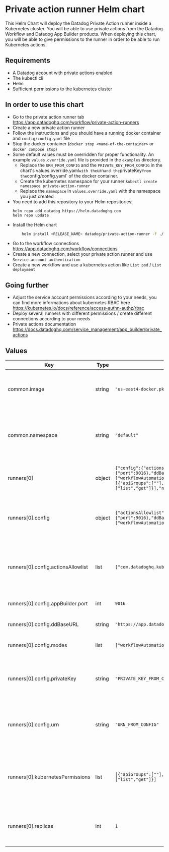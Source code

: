 # Private action runner Helm chart

This Helm Chart will deploy the Datadog Private Action runner inside a Kubernetes cluster.
You will be able to use private actions from the Datadog Workflow and Datadog App Builder products.
When deploying this chart, you will be able to give permissions to the runner in order to be able to run Kubernetes actions.

## Requirements
* A Datadog account with private actions enabled
* The kubectl cli
* Helm
* Sufficient permissions to the kubernetes cluster

## In order to use this chart

* Go to the private action runner tab https://app.datadoghq.com/workflow/private-action-runners
* Create a new private action runner
* Follow the instructions and you should have a running docker container and `config/config.yaml` file
* Stop the docker container (`docker stop <name-of-the-container>` or `docker compose stop`)
* Some default values must be overridden for proper functionality. An example `values.override.yaml` file is provided in the `examples` directory.
    * Replace the `URN_FROM_CONFIG` and the `PRIVATE_KEY_FROM_CONFIG` in the chart's values.override.yaml` with the `urn` and the `privateKey` from the `config/config.yaml` of the docker container.
    * Create the kubernetes namespace for your runner `kubectl create namespace private-action-runner`
    * Replace the `namespace` in `values.override.yaml` with the namespace you just created
* You need to add this repository to your Helm repositories:
    ```
    helm repo add datadog https://helm.datadoghq.com
    helm repo update
    ```
* Install the Helm chart
    ```bash
        helm install <RELEASE_NAME> datadog/private-action-runner -f ./values.override.yaml
    ```
* Go to the workflow connections https://app.datadoghq.com/workflow/connections
* Create a new connection, select your private action runner and use `Service account authentication`
* Create a new workflow and use a kubernetes action like `List pod` / `List deployment`

## Going further
* Adjust the service account permissions according to your needs, you can find more informations about kubernetes RBAC here https://kubernetes.io/docs/reference/access-authn-authz/rbac
* Deploy several runners with different permissions / create different connections according to your needs
* Private actions documentation https://docs.datadoghq.com/service_management/app_builder/private_actions

## Values

| Key | Type | Default | Description |
|-----|------|---------|-------------|
| common.image | string | `"us-east4-docker.pkg.dev/datadog-sandbox/apps-on-prem/onprem-runner:v0.0.1-alpha22"` | Current Datadog Private Action Runner image |
| common.namespace | string | `"default"` | The namespace where the Datadog Private Action Runner will be deployed |
| runners[0] | object | `{"config":{"actionsAllowlist":["com.datadoghq.kubernetes.core.listPod"],"appBuilder":{"port":9016},"ddBaseURL":"https://app.datadoghq.com","modes":["workflowAutomation","appBuilder"],"privateKey":"PRIVATE_KEY_FROM_CONFIG","urn":"URN_FROM_CONFIG"},"kubernetesPermissions":[{"apiGroups":[""],"resources":["pods"],"verbs":["list","get"]},{"apiGroups":["apps"],"resources":["deployments"],"verbs":["list","get"]}],"name":"default","replicas":1}` | Name of the Datadog Private Action Runner |
| runners[0].config | object | `{"actionsAllowlist":["com.datadoghq.kubernetes.core.listPod"],"appBuilder":{"port":9016},"ddBaseURL":"https://app.datadoghq.com","modes":["workflowAutomation","appBuilder"],"privateKey":"PRIVATE_KEY_FROM_CONFIG","urn":"URN_FROM_CONFIG"}` | This is the configuration for the Datadog Private Action Runner |
| runners[0].config.actionsAllowlist | list | `["com.datadoghq.kubernetes.core.listPod"]` | List of actions that the Datadog Private Action Runner is allowed to execute |
| runners[0].config.appBuilder.port | int | `9016` | Required port for App Builder Mode |
| runners[0].config.ddBaseURL | string | `"https://app.datadoghq.com"` | The base URL of the Datadog |
| runners[0].config.modes | list | `["workflowAutomation","appBuilder"]` | Modes that the runner can run in |
| runners[0].config.privateKey | string | `"PRIVATE_KEY_FROM_CONFIG"` | User to specify the runner's privateKey from the enrollment page |
| runners[0].config.urn | string | `"URN_FROM_CONFIG"` | User to specify the runner's URN from the enrollment page |
| runners[0].kubernetesPermissions | list | `[{"apiGroups":[""],"resources":["pods"],"verbs":["list","get"]},{"apiGroups":["apps"],"resources":["deployments"],"verbs":["list","get"]}]` | List of Kubernetes permissions that the Datadog Private Action Runner will have |
| runners[0].replicas | int | `1` | Number of instances of Datadog Private Action Runner |